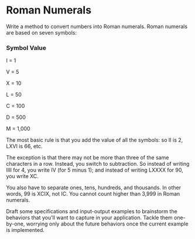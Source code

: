 # Roman Numerals

Write a method to convert numbers into Roman numerals. Roman numerals are based on seven symbols:

### Symbol  Value

I  =  1

V  =  5

X  =  10

L  =  50

C  =  100

D  =  500

M  =  1,000


The most basic rule is that you add the value of all the symbols: so II is 2, LXVI is 66, etc.

The exception is that there may not be more than three of the same characters in a row. Instead, you switch to subtraction. So instead of writing IIII for 4, you write IV (for 5 minus 1); and instead of writing LXXXX for 90, you write XC.

You also have to separate ones, tens, hundreds, and thousands. In other words, 99 is XCIX, not IC. You cannot count higher than 3,999 in Roman numerals.

Draft some specifications and input-output examples to brainstorm the behaviors that you'll want to capture in your application. Tackle them one-by-one, worrying only about the future behaviors once the current example is implemented.
